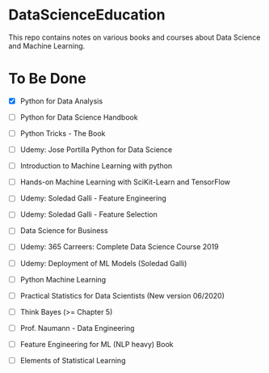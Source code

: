 # DataScienceEducation
This repo contains notes on various books and courses about Data Science and Machine Learning.

# To Be Done
- [X] Python for Data Analysis
- [ ] Python for Data Science Handbook
- [ ] Python Tricks - The Book
- [ ] Udemy: Jose Portilla Python for Data Science
- [ ] Introduction to Machine Learning with python
- [ ] Hands-on Machine Learning with SciKit-Learn and TensorFlow
- [ ] Udemy: Soledad Galli - Feature Engineering
- [ ] Udemy: Soledad Galli - Feature Selection
- [ ] Data Science for Business
- [ ] Udemy: 365 Carreers: Complete Data Science Course 2019
- [ ] Udemy: Deployment of ML Models (Soledad Galli)
- [ ] Python Machine Learning
- [ ] Practical Statistics for Data Scientists (New version 06/2020)
- [ ] Think Bayes (>= Chapter 5)
- [ ] Prof. Naumann - Data Engineering
- [ ] Feature Engineering for ML (NLP heavy) Book
- [ ] Elements of Statistical Learning

